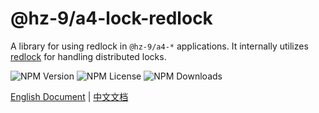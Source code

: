 # @hz-9/a4-lock-redlock

A library for using redlock in `@hz-9/a4-*` applications. It internally utilizes [redlock](https://www.npmjs.com/package/redlock) for handling distributed locks.

![NPM Version][npm-version-url] ![NPM License][npm-license-url] ![NPM Downloads][npm-downloads-url]

[npm-version-url]: https://img.shields.io/npm/v/@hz-9/a4-lock-redlock
[npm-license-url]: https://img.shields.io/npm/l/@hz-9/a4-lock-redlock
[npm-downloads-url]: https://img.shields.io/npm/d18m/@hz-9/a4-lock-redlock

[English Document](https://hz-9.github.io/a4/guide/a4-lock-redlock/) | [中文文档](https://hz-9.github.io/a4/zh-CN/guide/a4-lock-redlock/)
